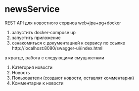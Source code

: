 # newsService
REST API для новостного сервиса
web+jpa+pg+docker  

1. запустить docker-compose up  
2. запустить приложение  
3. ознакомиться с документацией к сервису по ссылке http://localhost:8080/swagger-ui/index.html  

в кратце, работа с следующими смущностями  
1. Категория новости  
2. Новость  
3. Пользователи (создают новости, оставлят комментарии)  
4. Комментарии к новости  

